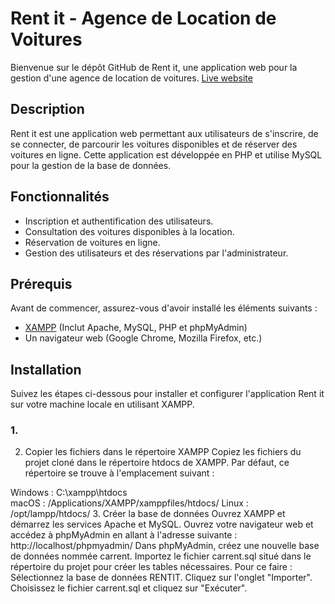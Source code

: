 # Rent it - Agence de Location de Voitures

Bienvenue sur le dépôt GitHub de Rent it, une application web pour la gestion d'une agence de location de voitures.
[Live website](https://rentitmcsi.000webhostapp.com/index.php) 

## Description

Rent it est une application web permettant aux utilisateurs de s'inscrire, de se connecter, de parcourir les voitures disponibles et de réserver des voitures en ligne. Cette application est développée en PHP et utilise MySQL pour la gestion de la base de données.

## Fonctionnalités

- Inscription et authentification des utilisateurs.
- Consultation des voitures disponibles à la location.
- Réservation de voitures en ligne.
- Gestion des utilisateurs et des réservations par l'administrateur.

## Prérequis

Avant de commencer, assurez-vous d'avoir installé les éléments suivants :

- [XAMPP](https://www.apachefriends.org/index.html) (Inclut Apache, MySQL, PHP et phpMyAdmin)
- Un navigateur web (Google Chrome, Mozilla Firefox, etc.)

## Installation

Suivez les étapes ci-dessous pour installer et configurer l'application Rent it sur votre machine locale en utilisant XAMPP.

### 1. 
2. Copier les fichiers dans le répertoire XAMPP
Copiez les fichiers du projet cloné dans le répertoire htdocs de XAMPP. Par défaut, ce répertoire se trouve à l'emplacement suivant :

Windows : C:\xampp\htdocs\
macOS : /Applications/XAMPP/xamppfiles/htdocs/
Linux : /opt/lampp/htdocs/
3. Créer la base de données
Ouvrez XAMPP et démarrez les services Apache et MySQL.
Ouvrez votre navigateur web et accédez à phpMyAdmin en allant à l'adresse suivante : http://localhost/phpmyadmin/
Dans phpMyAdmin, créez une nouvelle base de données nommée carrent.
Importez le fichier carrent.sql situé dans le répertoire du projet pour créer les tables nécessaires. Pour ce faire :
Sélectionnez la base de données RENTIT.
Cliquez sur l'onglet "Importer".
Choisissez le fichier carrent.sql et cliquez sur "Exécuter".
